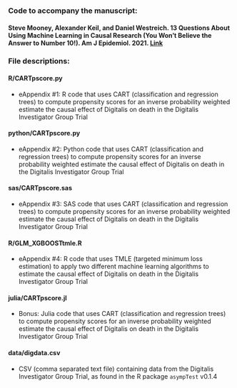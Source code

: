 ### Code to accompany the manuscript:
#### Steve Mooney, Alexander Keil, and Daniel Westreich. 13 Questions About Using Machine Learning in Causal Research (You Won’t Believe the Answer to Number 10!). Am J Epidemiol. 2021. [Link](https://doi.org/10.1093/aje/kwab047)

### File descriptions:

#### R/CARTpscore.py
- eAppendix #1: R code that uses CART (classification and regression trees) to compute propensity scores for an inverse probability weighted estimate the causal effect of Digitalis on death in the Digitalis Investigator Group Trial

#### python/CARTpscore.py
- eAppendix #2: Python code that uses CART (classification and regression trees) to compute propensity scores for an inverse probability weighted estimate the causal effect of Digitalis on death in the Digitalis Investigator Group Trial

#### sas/CARTpscore.sas
- eAppendix #3: SAS code that uses CART (classification and regression trees) to compute propensity scores for an inverse probability weighted estimate the causal effect of Digitalis on death in the Digitalis Investigator Group Trial

#### R/GLM_XGBOOSTtmle.R
- eAppendix #4: R code that uses TMLE (targeted minimum loss estimation) to apply two different machine learning algorithms to estimate the causal effect of Digitalis on death in the Digitalis Investigator Group Trial

#### julia/CARTpscore.jl
- Bonus: Julia code that uses CART (classification and regression trees) to compute propensity scores for an inverse probability weighted estimate the causal effect of Digitalis on death in the Digitalis Investigator Group Trial



#### data/digdata.csv
- CSV (comma separated text file) containing data from the Digitalis Investigator Group Trial, as found in the R package `asympTest` v0.1.4

